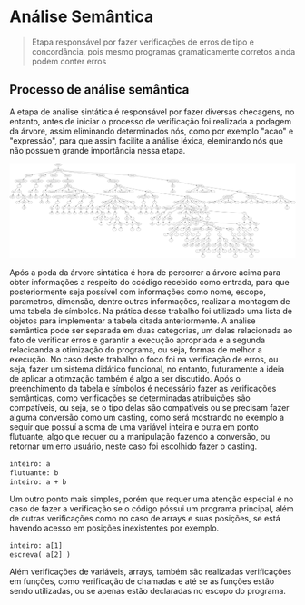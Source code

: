 # Análise Semântica

> Etapa responsável por fazer verificações de erros de tipo e concordância, pois mesmo programas gramaticamente corretos ainda podem conter erros

## Processo de análise semântica
A etapa de análise sintática é responsável por fazer diversas checagens, no entanto, antes de iniciar o processo de verificação foi realizada a podagem da árvore, assim eliminando determinados nós, como por exemplo "acao" e "expressão", para que assim facilite a análise léxica, eleminando nós que não possuem grande importância nessa etapa.

![Árvore resultante do processo de análise sintática](images/arvoreComPoda.png)

Após a poda da árvore sintática é hora de percorrer a árvore acima para obter  informações a respeito do ccódigo recebido como entrada, para que posteriormente seja possível com informações como nome, escopo, parametros, dimensão, dentre outras informações, realizar a montagem de uma tabela de símbolos. Na prática desse trabalho foi utilizado uma lista de objetos para implementar a tabela citada anteriormente.
A análise semântica pode ser separada em duas categorias, um delas relacionada ao fato de verificar erros e garantir a execução apropriada e a segunda relacioanda a otimização do programa, ou seja, formas de melhor a execução. No caso deste trabalho o foco foi na verificação de erros, ou seja, fazer um sistema didático funcional, no entanto, futuramente a ideia de aplicar a otimzação também é algo a ser discutido.
Após o preenchimento da tabela e símbolos é necessário fazer as verificações semânticas, como verificações se determinadas atribuições são compatíveis, ou seja, se o tipo delas são compatíveis ou se precisam fazer alguma conversão como um casting, como será mostrando no exemplo a seguir que possuí a soma de uma variável inteira e outra em ponto flutuante, algo que requer ou a manipulação fazendo a conversão, ou retornar um erro usuário, neste caso foi escolhido fazer o casting.

```
inteiro: a
flutuante: b
inteiro: a + b
```

Um outro ponto mais simples, porém que requer uma atenção especial é no caso de fazer a verificação se o código  póssui um programa principal, além de outras verificações como no caso de arrays e suas posições, se está havendo acesso em posições inexistentes por exemplo.

```
inteiro: a[1]
escreva( a[2] )
```

Além  verificações de variáveis, arrays, também são realizadas verificações em funções, como verificação de chamadas e até se as funções estão sendo utilizadas, ou se apenas estão declaradas no escopo do programa.